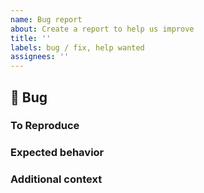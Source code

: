 ```yaml
---
name: Bug report
about: Create a report to help us improve
title: ''
labels: bug / fix, help wanted
assignees: ''
---
```


## 🐛 Bug

<!-- A clear and concise description of what the bug is. -->

### To Reproduce

<!-- If you have a code sample, error messages, stack traces, please provide it here as well -->

### Expected behavior

<!-- A clear and concise description of what you expected to happen. -->

### Additional context

<!-- Add any other context about the problem here. -->

